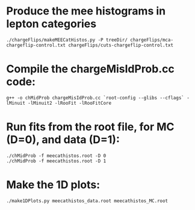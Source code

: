 # Produce the mee histograms in lepton categories

```
./chargeFlips/makeMEECatHistos.py -P treeDir/ chargeFlips/mca-chargeflip-control.txt chargeFlips/cuts-chargeflip-control.txt
```

# Compile the chargeMisIdProb.cc code:

```
g++ -o chMidProb chargeMisIdProb.cc `root-config --glibs --cflags` -lMinuit -lMinuit2 -lRooFit -lRooFitCore
```

# Run fits from the root file, for MC (D=0), and data (D=1):

```
./chMidProb -f meecathistos.root -D 0
./chMidProb -f meecathistos.root -D 1
```

# Make the 1D plots:

```
./make1DPlots.py meecathistos_data.root meecathistos_MC.root
```
